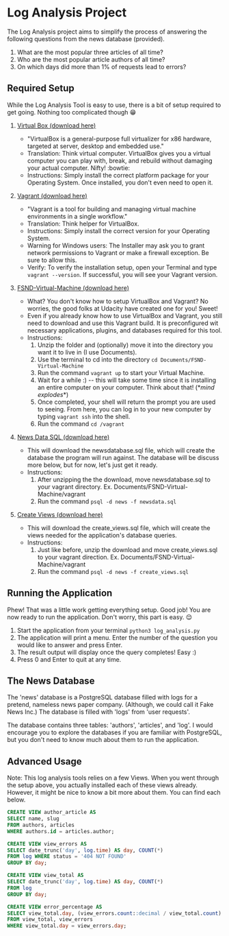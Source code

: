 # Log Analysis Project

The Log Analysis project aims to simplify the process of answering the following
questions from the news database (provided).

1. What are the most popular three articles of all time?
2. Who are the most popular article authors of all time?
3. On which days did more than 1% of requests lead to errors?

## Required Setup

While the Log Analysis Tool is easy to use, there is a bit of setup
required to get going. Nothing too complicated though :grin:

1. <a href="https://www.virtualbox.org/wiki/Downloads">Virtual Box (download here)</a> 
    - "VirtualBox is a general-purpose full virtualizer for x86 hardware, targeted 
    at server, desktop and embedded use."
    - Translation: Think virtual computer.
    VirtualBox gives you a virtual computer you can play with, break, and rebuild
    without damaging your actual computer. Nifty! :bowtie:
    - Instructions: Simply install the correct platform package for your Operating
    System. Once installed, you don't even need to open it.

2. <a href="https://www.vagrantup.com/downloads.html">Vagrant (download here)</a>
    - "Vagrant 
    is a tool for building and managing virtual machine environments in a single 
    workflow."
    - Translation: Think helper for VirtualBox.
    - Instructions: Simply install the correct version for your Operating System.
    - Warning for Windows users: The Installer may ask you to grant network 
    permissions to Vagrant or make a firewall exception. Be sure to allow this.
    - Verify: To verify the installation setup, open your Terminal and type
    `vagrant --version`. If successful, you will see your Vagrant version.

3. <a href="https://d17h27t6h515a5.cloudfront.net/topher/2017/August/59822701_fsnd-virtual-machine/fsnd-virtual-machine.zip">FSND-Virtual-Machine (download here)</a>
    - What? You don't know how to setup VirtualBox and Vagrant? No worries, 
    the good folks at Udacity have created one for you! Sweet!
    - Even if you already know how to use VirtualBox and Vagrant, you still need
    to download and use this Vagrant build. It is preconfigured wit necessary
    applications, plugins, and databases required for this tool.
    - Instructions: 
        1) Unzip the folder and (optionally) move it into the directory
    you want it to live in (I use Documents).
        2) Use the terminal to cd into the directory `cd Documents/FSND-Virtual-Machine`
        3) Run the command `vagrant up` to start your Virtual Machine.
        4) Wait for a while :) -- this will take some time since it is installing 
        an entire computer on your computer. Think about that! (\**mind explodes**)
        5) Once completed, your shell will return the prompt you are used to
        seeing. From here, you can log in to your new computer by typing
        `vagrant ssh` into the shell.
        6) Run the command `cd /vagrant`

4. <a href="https://d17h27t6h515a5.cloudfront.net/topher/2016/August/57b5f748_newsdata/newsdata.zip">News Data SQL (download here)</a>
    - This will download the newsdatabase.sql file, which will create the
    database the program will run against. The database will be discuss more
    below, but for now, let's just get it ready.
    - Instructions: 
        1) After unzipping the the download, move newsdatabase.sql to your
        vagrant directory. Ex. Documents/FSND-Virtual-Machine/vagrant
        2) Run the command `psql -d news -f newsdata.sql`
    
5. <a href="/create_views.sql">Create Views (download here)</a>
    - This will download the create_views.sql file, which will create the views
    needed for the application's database queries.
    - Instructions:
        1) Just like before, unzip the download and move create_views.sql to
        your vagrant direction. Ex. Documents/FSND-Virtual-Machine/vagrant
        2) Run the command `psql -d news -f create_views.sql`

## Running the Application

Phew! That was a little work getting everything setup. Good job! You are now
ready to run the application. Don't worry, this part is easy. :relieved:

1. Start the application from your terminal `python3 log_analysis.py`
2. The application will print a menu. Enter the number of the question you
would like to answer and press Enter.
3. The result output will display once the query completes! Easy :)
4. Press 0 and Enter to quit at any time.

## The News Database

The 'news' database is a PostgreSQL database filled with logs for a pretend,
nameless news paper company. (Although, we could call it Fake News Inc.) The
database is filled with 'logs' from 'user requests'.

The database contains three tables: 'authors', 'articles', and 'log'. I would
encourage you to explore the databases if you are familiar with PostgreSQL, but
you don't need to know much about them to run the application. 

## Advanced Usage

Note: This log analysis tools relies on a few Views. When you went through the
setup above, you actually installed each of these views already. However, it
might be nice to know a bit more about them. You can find each below.

```sql
CREATE VIEW author_article AS
SELECT name, slug
FROM authors, articles
WHERE authors.id = articles.author;
```

```sql
CREATE VIEW view_errors AS
SELECT date_trunc('day', log.time) AS day, COUNT(*)
FROM log WHERE status = '404 NOT FOUND'
GROUP BY day;
```

```sql
CREATE VIEW view_total AS 
SELECT date_trunc('day', log.time) AS day, COUNT(*) 
FROM log 
GROUP BY day;
```

```sql
CREATE VIEW error_percentage AS 
SELECT view_total.day, (view_errors.count::decimal / view_total.count) * 100 AS percentage 
FROM view_total, view_errors 
WHERE view_total.day = view_errors.day;
```
